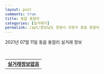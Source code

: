 ```yaml
---
layout: post
comments: true
title: 동읍 용잠리
categories: [실거래가]
permalink: /apt/경상남도 창원시 의창구 동읍 용잠리
---
```


2021년 07월 11일 동읍 용잠리 실거래 정보

<script type="text/javascript">
  google.charts.load('current', {'packages':['corechart']});
  google.charts.setOnLoadCallback(drawChart);

  function drawChart() {
    var data = google.visualization.arrayToDataTable([['거래일', '매매', '전월세', '전매'], ['20-07', 1, 2, 0], ['20-08', 3, 5, 0], ['20-09', 5, 4, 0], ['20-10', 2, 4, 0], ['20-11', 10, 6, 0], ['20-12', 5, 5, 3], ['21-01', 0, 7, 1], ['21-02', 4, 6, 1], ['21-03', 6, 8, 0], ['21-04', 6, 10, 0], ['21-05', 2, 10, 0], ['21-06', 6, 3, 0], ['21-07', 0, 1, 0]]);

    var options = {
      title: '최근 1년간 유형별 거래량 추이',
      legend: { position: 'bottom' }
    };

    var chart = new google.visualization.LineChart(document.getElementById('columnchart_material'));
    chart.draw(data, (options));년간 
  }
</script>

<div id="columnchart_material" style="width: 95%; margin-left: -35px; display: block"></div>
<br>
<table>
  <tr>
    <td colspan="4" style="font-weight: bold;"><a href="https://search.naver.com/search.naver?query=동읍 용잠리 실거래정보없음">실거래정보없음</a></td>
  </tr>
    
</table>
    